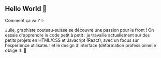 ## Hello World 👋

Comment ça va ? ✨

Julie, graphiste couteau-suisse se découvre une passion pour le front !
On essaie d'apprendre le code petit à petit : je travaille actuellement sur des petits projets en HTML/CSS et Javacript (React),
avec un focus sur l'expérience utilisateur et le design d'interface (déformation professionnelle oblige !). 💃


<!--
**DubertJulie/DubertJulie** is a ✨ _special_ ✨ repository because its `README.md` (this file) appears on your GitHub profile.

Here are some ideas to get you started:

- 🔭 I’m currently working on ...
- 🌱 I’m currently learning ...
- 👯 I’m looking to collaborate on ...
- 🤔 I’m looking for help with ...
- 💬 Ask me about ...
- 📫 How to reach me: ...
- 😄 Pronouns: ...
- ⚡ Fun fact: ...
-->
